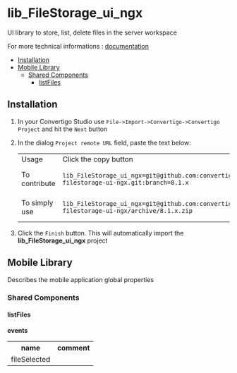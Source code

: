 


# lib_FileStorage_ui_ngx

UI library to store, list, delete files in the server workspace


For more technical informations : [documentation](./project.md)

- [Installation](#installation)
- [Mobile Library](#mobile-library)
    - [Shared Components](#shared-components)
        - [listFiles](#listfiles)


## Installation

1. In your Convertigo Studio use `File->Import->Convertigo->Convertigo Project` and hit the `Next` button
2. In the dialog `Project remote URL` field, paste the text below:
   <table>
     <tr><td>Usage</td><td>Click the copy button</td></tr>
     <tr><td>To contribute</td><td>

     ```
     lib_FileStorage_ui_ngx=git@github.com:convertigo/c8oprj-filestorage-ui-ngx.git:branch=8.1.x
     ```
     </td></tr>
     <tr><td>To simply use</td><td>

     ```
     lib_FileStorage_ui_ngx=git@github.com:convertigo/c8oprj-filestorage-ui-ngx/archive/8.1.x.zip
     ```
     </td></tr>
    </table>
3. Click the `Finish` button. This will automatically import the __lib_FileStorage_ui_ngx__ project


## Mobile Library

Describes the mobile application global properties

### Shared Components

#### listFiles

**events**

<table>
<tr>
<th>name</th><th>comment</th>
</tr>
<tr>
<td>fileSelected</td><td></td>
</tr>
</table>



